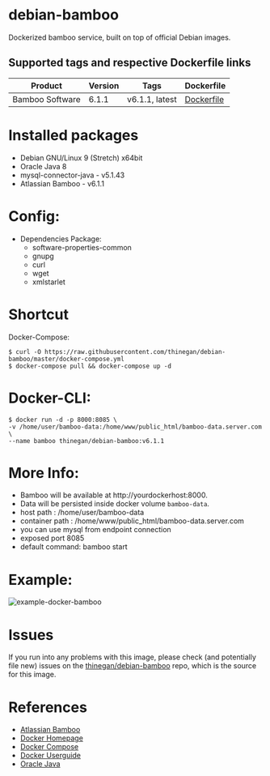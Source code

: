 # debian-bamboo
Dockerized bamboo service, built on top of official Debian images.

## Supported tags and respective Dockerfile links

| Product |Version | Tags  | Dockerfile |
|---------|--------|-------|------------|
| Bamboo Software | 6.1.1 | v6.1.1, latest | [Dockerfile](https://github.com/thinegan/debian-bamboo/blob/master/Dockerfile) |

# Installed packages
* Debian GNU/Linux 9 (Stretch) x64bit
* Oracle Java 8 
* mysql-connector-java - v5.1.43
* Atlassian Bamboo - v6.1.1

# Config:
* Dependencies Package:
  * software-properties-common
  * gnupg 
  * curl
  * wget
  * xmlstarlet

# Shortcut
Docker-Compose:
```console
$ curl -O https://raw.githubusercontent.com/thinegan/debian-bamboo/master/docker-compose.yml
$ docker-compose pull && docker-compose up -d
```

# Docker-CLI:
```console
$ docker run -d -p 8000:8085 \
-v /home/user/bamboo-data:/home/www/public_html/bamboo-data.server.com \
--name bamboo thinegan/debian-bamboo:v6.1.1
```

# More Info:
* Bamboo will be available at http://yourdockerhost:8000.
* Data will be persisted inside docker volume `bamboo-data`.
* host path : /home/user/bamboo-data
* container path : /home/www/public_html/bamboo-data.server.com
* you can use mysql from endpoint connection
* exposed port 8085
* default command: bamboo start

# Example:
![example-docker-bamboo](https://github.com/thinegan/debian-bamboo/raw/master/images/example-bamboo-start.png)

# Issues
If you run into any problems with this image, please check (and potentially file new) issues on the [thinegan/debian-bamboo](https://github.com/thinegan/debian-bamboo) repo, which is the source for this image.

# References
* [Atlassian Bamboo](https://www.atlassian.com/software/bamboo)
* [Docker Homepage](https://www.docker.com/)
* [Docker Compose](https://docs.docker.com/compose/)
* [Docker Userguide](https://docs.docker.com/userguide/)
* [Oracle Java](https://java.com/en/download/)